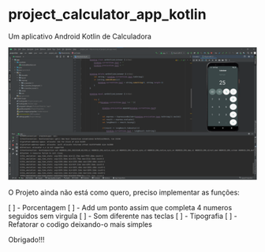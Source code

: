 # project_calculator_app_kotlin
Um aplicativo Android Kotlin de Calculadora


<img src="CalcPRO_image.png"/>


O Projeto ainda não está como quero, preciso implementar as funções:

[ ] - Porcentagem 
[ ] - Add um ponto assim que completa 4 numeros seguidos sem virgula
[ ] - Som diferente nas teclas
[ ] - Tipografia
[ ] - Refatorar o codigo deixando-o mais simples 

Obrigado!!!
